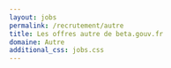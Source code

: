 ```yaml
---
layout: jobs
permalink: /recrutement/autre
title: Les offres autre de beta.gouv.fr
domaine: Autre
additional_css: jobs.css
---
```

